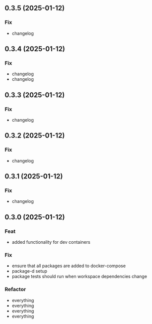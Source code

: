 ## 0.3.5 (2025-01-12)

### Fix

- changelog

## 0.3.4 (2025-01-12)

### Fix

- changelog
- changelog

## 0.3.3 (2025-01-12)

### Fix

- changelog

## 0.3.2 (2025-01-12)

### Fix

- changelog

## 0.3.1 (2025-01-12)

### Fix

- changelog

## 0.3.0 (2025-01-12)

### Feat

- added functionality for dev containers

### Fix

- ensure that all packages are added to docker-compose
- package-d setup
- package tests should run when workspace dependencies change

### Refactor

- everything
- everything
- everything
- everything
